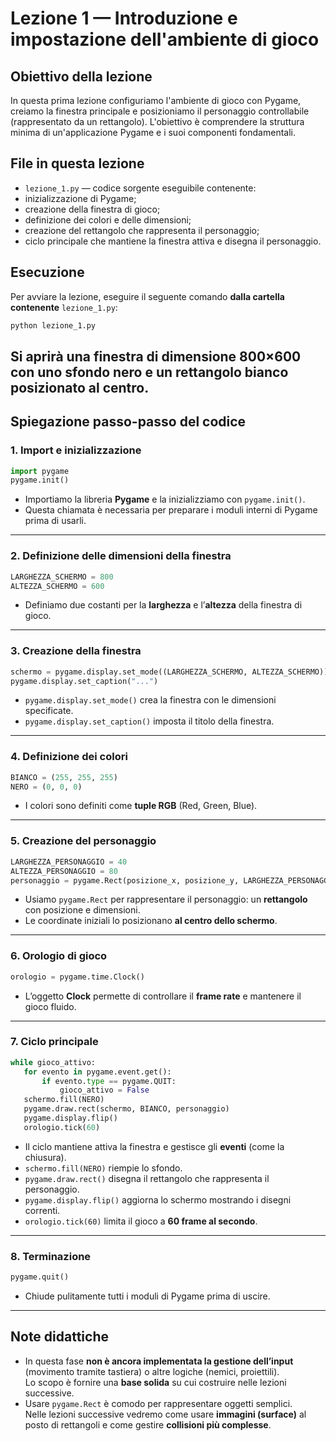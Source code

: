 # Lezione 1 — Introduzione e impostazione dell'ambiente di gioco
## Obiettivo della lezione
In questa prima lezione configuriamo l'ambiente di gioco con Pygame, creiamo la finestra principale e posizioniamo il personaggio controllabile (rappresentato da un rettangolo). L'obiettivo è comprendere la struttura minima di un'applicazione Pygame e i suoi componenti fondamentali.
## File in questa lezione
- `lezione_1.py` — codice sorgente eseguibile contenente:
 - inizializzazione di Pygame;
 - creazione della finestra di gioco;
 - definizione dei colori e delle dimensioni;
 - creazione del rettangolo che rappresenta il personaggio;
 - ciclo principale che mantiene la finestra attiva e disegna il personaggio.
## Esecuzione
Per avviare la lezione, eseguire il seguente comando **dalla cartella contenente** `lezione_1.py`:
```bash
python lezione_1.py
```
Si aprirà una finestra di dimensione **800×600** con uno **sfondo nero** e un **rettangolo bianco** posizionato al centro.
---
## Spiegazione passo-passo del codice
### 1. Import e inizializzazione
```python
import pygame
pygame.init()
```
- Importiamo la libreria **Pygame** e la inizializziamo con `pygame.init()`.  
- Questa chiamata è necessaria per preparare i moduli interni di Pygame prima di usarli.
---
### 2. Definizione delle dimensioni della finestra
```python
LARGHEZZA_SCHERMO = 800
ALTEZZA_SCHERMO = 600
```
- Definiamo due costanti per la **larghezza** e l’**altezza** della finestra di gioco.
---
### 3. Creazione della finestra
```python
schermo = pygame.display.set_mode((LARGHEZZA_SCHERMO, ALTEZZA_SCHERMO))
pygame.display.set_caption("...")
```
- `pygame.display.set_mode()` crea la finestra con le dimensioni specificate.  
- `pygame.display.set_caption()` imposta il titolo della finestra.
---
### 4. Definizione dei colori
```python
BIANCO = (255, 255, 255)
NERO = (0, 0, 0)
```
- I colori sono definiti come **tuple RGB** (Red, Green, Blue).
---
### 5. Creazione del personaggio
```python
LARGHEZZA_PERSONAGGIO = 40
ALTEZZA_PERSONAGGIO = 80
personaggio = pygame.Rect(posizione_x, posizione_y, LARGHEZZA_PERSONAGGIO, ALTEZZA_PERSONAGGIO)
```
- Usiamo `pygame.Rect` per rappresentare il personaggio: un **rettangolo** con posizione e dimensioni.  
- Le coordinate iniziali lo posizionano **al centro dello schermo**.
---
### 6. Orologio di gioco
```python
orologio = pygame.time.Clock()
```
- L’oggetto **Clock** permette di controllare il **frame rate** e mantenere il gioco fluido.
---
### 7. Ciclo principale
```python
while gioco_attivo:
   for evento in pygame.event.get():
       if evento.type == pygame.QUIT:
           gioco_attivo = False
   schermo.fill(NERO)
   pygame.draw.rect(schermo, BIANCO, personaggio)
   pygame.display.flip()
   orologio.tick(60)
```
- Il ciclo mantiene attiva la finestra e gestisce gli **eventi** (come la chiusura).  
- `schermo.fill(NERO)` riempie lo sfondo.  
- `pygame.draw.rect()` disegna il rettangolo che rappresenta il personaggio.  
- `pygame.display.flip()` aggiorna lo schermo mostrando i disegni correnti.  
- `orologio.tick(60)` limita il gioco a **60 frame al secondo**.
---
### 8. Terminazione
```python
pygame.quit()
```
- Chiude pulitamente tutti i moduli di Pygame prima di uscire.
---
## Note didattiche
- In questa fase **non è ancora implementata la gestione dell’input** (movimento tramite tastiera) o altre logiche (nemici, proiettili).  
 Lo scopo è fornire una **base solida** su cui costruire nelle lezioni successive.  
- Usare `pygame.Rect` è comodo per rappresentare oggetti semplici.  
 Nelle lezioni successive vedremo come usare **immagini (surface)** al posto di rettangoli e come gestire **collisioni più complesse**.
